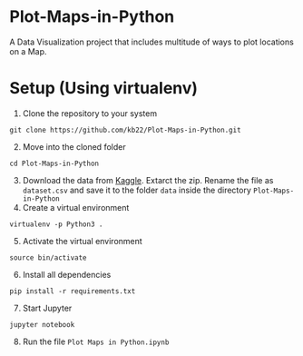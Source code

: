 # Plot-Maps-in-Python
A Data Visualization project that includes multitude of ways to plot locations on a Map.

# Setup (Using virtualenv)
1. Clone the repository to your system
```
git clone https://github.com/kb22/Plot-Maps-in-Python.git
```
2. Move into the cloned folder
```
cd Plot-Maps-in-Python
```
3. Download the data from [Kaggle](https://www.kaggle.com/darshank2019/business). Extarct the zip. Rename the file as `dataset.csv` and save it to the folder `data` inside the directory `Plot-Maps-in-Python`
4. Create a virtual environment
```
virtualenv -p Python3 .
```
5. Activate the virtual environment
```
source bin/activate
```
6. Install all dependencies
```
pip install -r requirements.txt
```
7. Start Jupyter
```
jupyter notebook
```
8. Run the file `Plot Maps in Python.ipynb`
